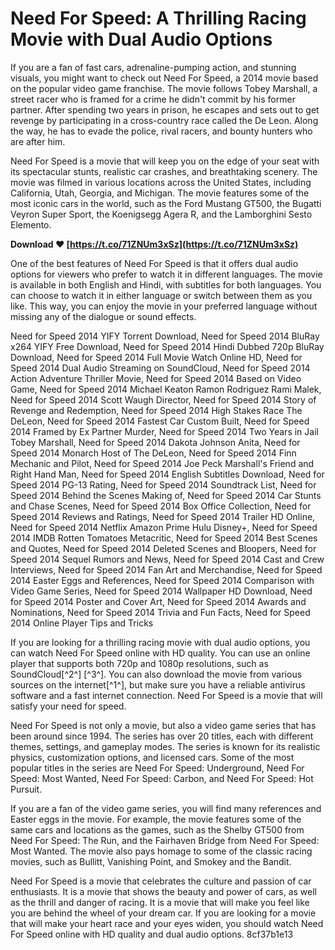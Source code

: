 # Need For Speed: A Thrilling Racing Movie with Dual Audio Options
 
If you are a fan of fast cars, adrenaline-pumping action, and stunning visuals, you might want to check out Need For Speed, a 2014 movie based on the popular video game franchise. The movie follows Tobey Marshall, a street racer who is framed for a crime he didn't commit by his former partner. After spending two years in prison, he escapes and sets out to get revenge by participating in a cross-country race called the De Leon. Along the way, he has to evade the police, rival racers, and bounty hunters who are after him.
 
Need For Speed is a movie that will keep you on the edge of your seat with its spectacular stunts, realistic car crashes, and breathtaking scenery. The movie was filmed in various locations across the United States, including California, Utah, Georgia, and Michigan. The movie features some of the most iconic cars in the world, such as the Ford Mustang GT500, the Bugatti Veyron Super Sport, the Koenigsegg Agera R, and the Lamborghini Sesto Elemento.
 
**Download ❤ [https://t.co/71ZNUm3xSz](https://t.co/71ZNUm3xSz)**


 
One of the best features of Need For Speed is that it offers dual audio options for viewers who prefer to watch it in different languages. The movie is available in both English and Hindi, with subtitles for both languages. You can choose to watch it in either language or switch between them as you like. This way, you can enjoy the movie in your preferred language without missing any of the dialogue or sound effects.
 
Need for Speed 2014 YIFY Torrent Download,  Need for Speed 2014 BluRay x264 YIFY Free Download,  Need for Speed 2014 Hindi Dubbed 720p BluRay Download,  Need for Speed 2014 Full Movie Watch Online HD,  Need for Speed 2014 Dual Audio Streaming on SoundCloud,  Need for Speed 2014 Action Adventure Thriller Movie,  Need for Speed 2014 Based on Video Game,  Need for Speed 2014 Michael Keaton Ramon Rodriguez Rami Malek,  Need for Speed 2014 Scott Waugh Director,  Need for Speed 2014 Story of Revenge and Redemption,  Need for Speed 2014 High Stakes Race The DeLeon,  Need for Speed 2014 Fastest Car Custom Built,  Need for Speed 2014 Framed by Ex Partner Murder,  Need for Speed 2014 Two Years in Jail Tobey Marshall,  Need for Speed 2014 Dakota Johnson Anita,  Need for Speed 2014 Monarch Host of The DeLeon,  Need for Speed 2014 Finn Mechanic and Pilot,  Need for Speed 2014 Joe Peck Marshall's Friend and Right Hand Man,  Need for Speed 2014 English Subtitles Download,  Need for Speed 2014 PG-13 Rating,  Need for Speed 2014 Soundtrack List,  Need for Speed 2014 Behind the Scenes Making of,  Need for Speed 2014 Car Stunts and Chase Scenes,  Need for Speed 2014 Box Office Collection,  Need for Speed 2014 Reviews and Ratings,  Need for Speed 2014 Trailer HD Online,  Need for Speed 2014 Netflix Amazon Prime Hulu Disney+,  Need for Speed 2014 IMDB Rotten Tomatoes Metacritic,  Need for Speed 2014 Best Scenes and Quotes,  Need for Speed 2014 Deleted Scenes and Bloopers,  Need for Speed 2014 Sequel Rumors and News,  Need for Speed 2014 Cast and Crew Interviews,  Need for Speed 2014 Fan Art and Merchandise,  Need for Speed 2014 Easter Eggs and References,  Need for Speed 2014 Comparison with Video Game Series,  Need for Speed 2014 Wallpaper HD Download,  Need for Speed 2014 Poster and Cover Art,  Need for Speed 2014 Awards and Nominations,  Need for Speed 2014 Trivia and Fun Facts,  Need for Speed 2014 Online Player Tips and Tricks
 
If you are looking for a thrilling racing movie with dual audio options, you can watch Need For Speed online with HD quality. You can use an online player that supports both 720p and 1080p resolutions, such as SoundCloud[^2^] [^3^]. You can also download the movie from various sources on the internet[^1^], but make sure you have a reliable antivirus software and a fast internet connection. Need For Speed is a movie that will satisfy your need for speed.
  
Need For Speed is not only a movie, but also a video game series that has been around since 1994. The series has over 20 titles, each with different themes, settings, and gameplay modes. The series is known for its realistic physics, customization options, and licensed cars. Some of the most popular titles in the series are Need For Speed: Underground, Need For Speed: Most Wanted, Need For Speed: Carbon, and Need For Speed: Hot Pursuit.
 
If you are a fan of the video game series, you will find many references and Easter eggs in the movie. For example, the movie features some of the same cars and locations as the games, such as the Shelby GT500 from Need For Speed: The Run, and the Fairhaven Bridge from Need For Speed: Most Wanted. The movie also pays homage to some of the classic racing movies, such as Bullitt, Vanishing Point, and Smokey and the Bandit.
 
Need For Speed is a movie that celebrates the culture and passion of car enthusiasts. It is a movie that shows the beauty and power of cars, as well as the thrill and danger of racing. It is a movie that will make you feel like you are behind the wheel of your dream car. If you are looking for a movie that will make your heart race and your eyes widen, you should watch Need For Speed online with HD quality and dual audio options.
 8cf37b1e13
 
